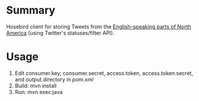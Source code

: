 # Summary
Hosebird client for storing Tweets from the [English-speaking parts of North America](https://andrewyates.net/boundingbox.html?sw=24.846565,-166.992188&ne=70.020587,-53.789063) (using Twitter's statuses/filter API).

# Usage
1. Edit consumer.key, consumer.secret, access.token, access.token.secret, and output.directory in *pom.xml*
2. Build: mvn install
3. Run: mvn exec:java
